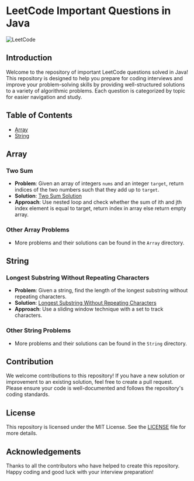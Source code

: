 # LeetCode Important Questions in Java

![LeetCode](https://leetcode.com/static/images/LeetCode_Sharing.png)

## Introduction

Welcome to the repository of important LeetCode questions solved in Java! This repository is designed to help you prepare for coding interviews and improve your problem-solving skills by providing well-structured solutions to a variety of algorithmic problems. Each question is categorized by topic for easier navigation and study.

## Table of Contents

- [Array](#array)
- [String](#string)

## Array

### Two Sum
- **Problem**: Given an array of integers `nums` and an integer `target`, return indices of the two numbers such that they add up to `target`.
- **Solution**: [Two Sum Solution](./Array/TwoSum.java)
- **Approach**: Use nested loop and check whether the sum of ith and jth index element is equal to target, return index in array else return empty array.

### Other Array Problems
- More problems and their solutions can be found in the `Array` directory.

## String

### Longest Substring Without Repeating Characters
- **Problem**: Given a string, find the length of the longest substring without repeating characters.
- **Solution**: [Longest Substring Without Repeating Characters](./String/LongestSubstringWithoutRepeatingCharacters.java)
- **Approach**: Use a sliding window technique with a set to track characters.

### Other String Problems
- More problems and their solutions can be found in the `String` directory.

## Contribution

We welcome contributions to this repository! If you have a new solution or improvement to an existing solution, feel free to create a pull request. Please ensure your code is well-documented and follows the repository's coding standards.

## License

This repository is licensed under the MIT License. See the [LICENSE](./LICENSE) file for more details.

## Acknowledgements

Thanks to all the contributors who have helped to create this repository. Happy coding and good luck with your interview preparation!

